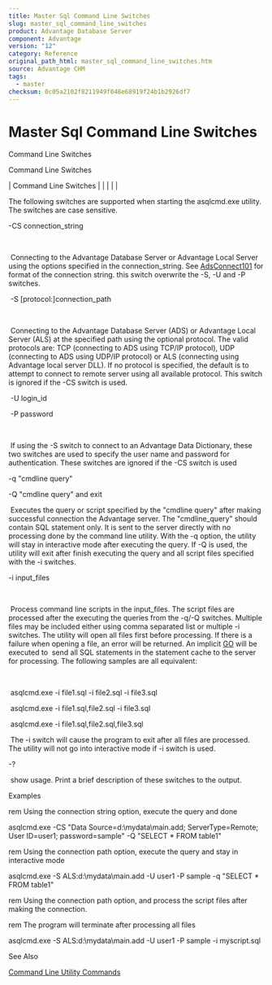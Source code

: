 ```yaml
---
title: Master Sql Command Line Switches
slug: master_sql_command_line_switches
product: Advantage Database Server
component: Advantage
version: "12"
category: Reference
original_path_html: master_sql_command_line_switches.htm
source: Advantage CHM
tags:
  - master
checksum: 0c05a2102f8211949f048e68919f24b1b2926df7
---
```


# Master Sql Command Line Switches

Command Line Switches

Command Line Switches

| Command Line Switches |  |  |  |  |

The following switches are supported when starting the asqlcmd.exe utility. The switches are case sensitive.

-CS connection\_string

 

 Connecting to the Advantage Database Server or Advantage Local Server using the options specified in the connection\_string. See [AdsConnect101](ace_adsconnect101.md) for format of the connection string. this switch overwrite the -S, -U and -P switches.

 -S [protocol:]connection\_path

 

 Connecting to the Advantage Database Server (ADS) or Advantage Local Server (ALS) at the specified path using the optional protocol. The valid protocols are: TCP (connecting to ADS using TCP/IP protocol), UDP (connecting to ADS using UDP/IP protocol) or ALS (connecting using Advantage local server DLL). If no protocol is specified, the default is to attempt to connect to remote server using all available protocol. This switch is ignored if the -CS switch is used.

 -U login\_id

 -P password

 

 If using the -S switch to connect to an Advantage Data Dictionary, these two switches are used to specify the user name and password for authentication. These switches are ignored if the -CS switch is used

-q "cmdline query"

-Q "cmdline query" and exit

 Executes the query or script specified by the "cmdline query" after making successful connection the Advantage server. The "cmdline\_query" should contain SQL statement only. It is sent to the server directly with no processing done by the command line utility. With the -q option, the utility will stay in interactive mode after executing the query. If -Q is used, the utility will exit after finish executing the query and all script files specified with the -i switches.

-i input\_files

 

 Process command line scripts in the input\_files. The script files are processed after the executing the queries from the -q/-Q switches. Multiple files may be included either using comma separated list or multiple -i switches. The utility will open all files first before processing. If there is a failure when opening a file, an error will be returned. An implicit [GO](master_sql_command_line_supported_commands.md) will be executed to  send all SQL statements in the statement cache to the server for processing. The following samples are all equivalent:

 

 asqlcmd.exe -i file1.sql -i file2.sql -i file3.sql

 asqlcmd.exe -i file1.sql,file2.sql -i file3.sql

 asqlcmd.exe -i file1.sql,file2.sql,file3.sql

 The -i switch will cause the program to exit after all files are processed. The utility will not go into interactive mode if -i switch is used.

-?

 show usage. Print a brief description of these switches to the output.

Examples

rem Using the connection string option, execute the query and done

asqlcmd.exe -CS "Data Source=d:\mydata\main.add; ServerType=Remote; User ID=user1; password=sample" -Q "SELECT \* FROM table1"

rem Using the connection path option, execute the query and stay in interactive mode

asqlcmd.exe -S ALS:d:\mydata\main.add -U user1 -P sample -q "SELECT \* FROM table1"

rem Using the connection path option, and process the script files after making the connection.

rem The program will terminate after processing all files

asqlcmd.exe -S ALS:d:\mydata\main.add -U user1 -P sample -i myscript.sql

See Also

[Command Line Utility Commands](master_sql_command_line_supported_commands.md)
